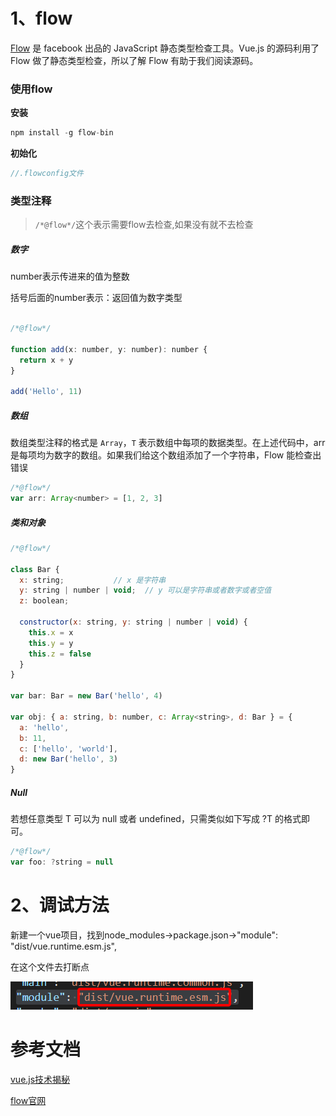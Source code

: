 # 1、flow

[Flow](https://flow.org/en/docs/getting-started/) 是 facebook 出品的 JavaScript 静态类型检查工具。Vue.js 的源码利用了 Flow 做了静态类型检查，所以了解 Flow 有助于我们阅读源码。

### 使用flow

**安装**

```js
npm install -g flow-bin
```

**初始化**

```js
//.flowconfig文件
```



### 类型注释

> `/*@flow*/`这个表示需要flow去检查,如果没有就不去检查

##### 数字

number表示传进来的值为整数

括号后面的number表示：返回值为数字类型

```js

/*@flow*/

function add(x: number, y: number): number {
  return x + y
}

add('Hello', 11)
```

##### 数组

数组类型注释的格式是 `Array`，`T` 表示数组中每项的数据类型。在上述代码中，arr 是每项均为数字的数组。如果我们给这个数组添加了一个字符串，Flow 能检查出错误

```js
/*@flow*/
var arr: Array<number> = [1, 2, 3]
```

##### 类和对象

```js
/*@flow*/

class Bar {
  x: string;           // x 是字符串
  y: string | number | void;  // y 可以是字符串或者数字或者空值
  z: boolean;

  constructor(x: string, y: string | number | void) {
    this.x = x
    this.y = y
    this.z = false
  }
}

var bar: Bar = new Bar('hello', 4)

var obj: { a: string, b: number, c: Array<string>, d: Bar } = {
  a: 'hello',
  b: 11,
  c: ['hello', 'world'],
  d: new Bar('hello', 3)
}

```

#####  Null

若想任意类型 T 可以为 null 或者 undefined，只需类似如下写成 ?T 的格式即可。

```js
/*@flow*/
var foo: ?string = null
```



# 2、调试方法

新建一个vue项目，找到node_modules->package.json->"module": "dist/vue.runtime.esm.js",

在这个文件去打断点

![image-20200423203315938](assets/image-20200423203315938.png)





# 参考文档

[vue.js技术揭秘](https://ustbhuangyi.github.io/vue-analysis/v2/prepare/)

[flow官网](https://flow.org/en/docs/getting-started/)